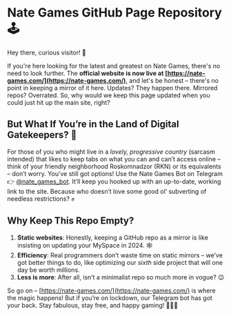 # Nate Games GitHub Page Repository 🕹️

Hey there, curious visitor! 🎩

If you're here looking for the latest and greatest on Nate Games, there's no need to look further. The **official website is now live at [https://nate-games.com/](https://nate-games.com/)**, and let's be honest – there's no point in keeping a mirror of it here. Updates? They happen there. Mirrored repos? Overrated. So, why would we keep this page updated when you could just hit up the main site, right?

## But What If You’re in the Land of Digital Gatekeepers? 🚷

For those of you who might live in a *lovely, progressive country* (sarcasm intended) that likes to keep tabs on what you can and can’t access online – think of your friendly neighborhood Roskomnadzor (RKN) or its equivalents – don’t worry. You’ve still got options! Use the Nate Games Bot on Telegram 👉 [@nate_games_bot](https://t.me/nate_games_bot). It’ll keep you hooked up with an up-to-date, working link to the site. Because who doesn’t love some good ol’ subverting of needless restrictions? ✊

## Why Keep This Repo Empty?

1. **Static websites**: Honestly, keeping a GitHub repo as a mirror is like insisting on updating your MySpace in 2024. 🕸️
2. **Efficiency**: Real programmers don’t waste time on static mirrors – we’ve got better things to do, like optimizing our *sixth* side project that will one day be worth millions.
3. **Less is more**: After all, isn’t a minimalist repo so much more in vogue? 😉

So go on – [https://nate-games.com/](https://nate-games.com/) is where the magic happens! But if you’re on lockdown, our Telegram bot has got your back. Stay fabulous, stay free, and happy gaming! 🏳️‍🌈🚀
